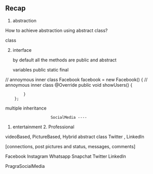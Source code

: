 ## Recap 


1. abstraction

  How to achieve abstraction using abstract class?

   class 


2. interface 

    by default all the methods are 
    public and abstract 

    variables
    public static final 




// annoymous inner class
Facebook facebook = new Facebook() {
// annoymous inner class
@Override
public void showUsers() {

            }
        };



multiple inheritance 

                        SocialMedia ---- 
1. entertainment                            2. Professional

videoBased,   PictureBased,  Hybrid             abstract class Twitter   , LinkedIn


[connections, post pictures and status, messages, comments]


Facebook             Instagram              Whatsapp        Snapchat
Twitter             LinkedIn



PragraSocialMedia






